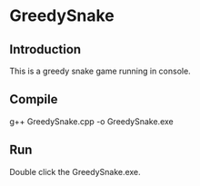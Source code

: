 # GreedySnake
## Introduction
This is a greedy snake game running in console.
## Compile
g++ GreedySnake.cpp -o GreedySnake.exe
## Run
Double click the GreedySnake.exe.
